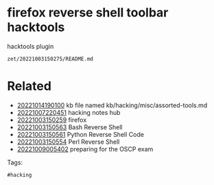 # firefox reverse shell toolbar hacktools
hacktools plugin

` zet/20221003150275/README.md `

# Related

- [20221014190100](/zet/20221014190100/README.md) kb file named kb/hacking/misc/assorted-tools.md
- [20221007220451](/zet/20221007220451/README.md) hacking notes hub
- [20221003150259](/zet/20221003150259/README.md) firefox
- [20221003150563](/zet/20221003150563/README.md) Bash Reverse Shell
- [20221003150561](/zet/20221003150561/README.md) Python Reverse Shell Code 
- [20221003150554](/zet/20221003150554/README.md) Perl Reverse Shell
- [20221009005402](/zet/20221009005402/README.md) preparing for the OSCP exam

Tags:

    #hacking
